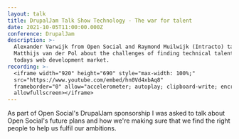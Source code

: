 ```yaml
---
layout: talk
title: DrupalJam Talk Show Technology - The war for talent
date: 2021-10-05T11:00:00.000Z
conference: DrupalJam
description: >-
  Alexander Varwijk from Open Social and Raymond Muilwijk (Intracto) talk with 
  Matthijs van der Pol about the challenges of finding technical talent in 
  todays web development market.
recording: >-
  <iframe width="920" height="690" style="max-width: 100%;" 
  src="https://www.youtube.com/embed/hn0Vd4xbAq8" 
  frameborder="0" allow="accelerometer; autoplay; clipboard-write; encrypted-media; gyroscope; picture-in-picture" 
  allowfullscreen></iframe>
---
```

As part of Open Social's DrupalJam sponsorship I was asked to talk about Open 
Social's future plans and how we're making sure that we find the right people to 
help us fulfil our ambitions.
